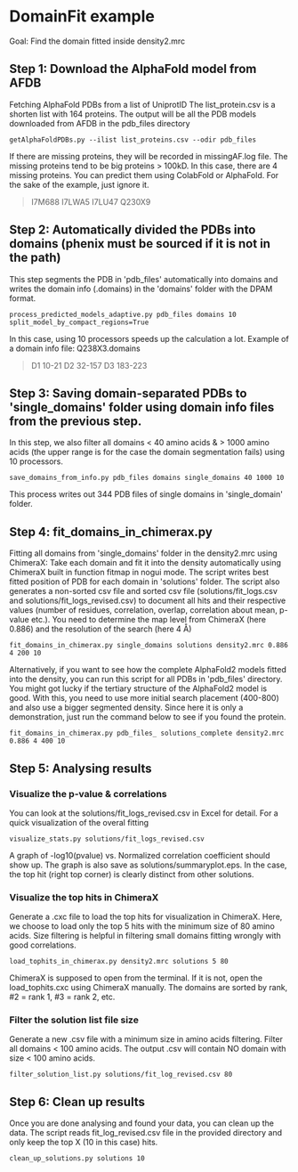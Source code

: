 # DomainFit example

Goal: Find the domain fitted inside density2.mrc


## Step 1: Download the AlphaFold model from AFDB 
Fetching AlphaFold PDBs from a list of UniprotID
The list_protein.csv is a shorten list with 164 proteins. The output will be all the PDB models downloaded from AFDB in the pdb_files directory

	getAlphaFoldPDBs.py --ilist list_proteins.csv --odir pdb_files
	
If there are missing proteins, they will be recorded in missingAF.log file. The missing proteins tend to be big proteins > 100kD.
In this case, there are 4 missing proteins. You can predict them using ColabFold or AlphaFold. For the sake of the example, just ignore it.

> I7M688
> I7LWA5
> I7LU47
> Q230X9


## Step 2: Automatically divided the PDBs into domains (phenix must be sourced if it is not in the path)
This step segments the PDB in 'pdb_files' automatically into domains and writes the domain info (.domains) in the 'domains' folder with the DPAM format.

	process_predicted_models_adaptive.py pdb_files domains 10 split_model_by_compact_regions=True

In this case, using 10 processors speeds up the calculation a lot.
Example of a domain info file: Q238X3.domains

> D1	10-21
> D2	32-157
> D3	183-223


## Step 3: Saving domain-separated PDBs to 'single_domains' folder using domain info files from the previous step.
In this step, we also filter all domains < 40 amino acids & > 1000 amino acids (the upper range is for the case the domain segmentation fails) using 10 processors.

	save_domains_from_info.py pdb_files domains single_domains 40 1000 10

This process writes out 344 PDB files of single domains in 'single_domain' folder.

## Step 4: fit_domains_in_chimerax.py
Fitting all domains from 'single_domains' folder in the density2.mrc using ChimeraX: Take each domain and fit it into the density automatically using ChimeraX built in function fitmap in nogui mode. The script writes best fitted position of PDB for each domain in 'solutions' folder. The script also generates a non-sorted csv file and sorted csv file (solutions/fit_logs.csv and solutions/fit_logs_revised.csv) to document all hits and their respective values (number of residues, correlation, overlap, correlation about mean, p-value etc.). You need to determine the map level from ChimeraX (here 0.886) and the resolution of the search (here 4 Å)

	fit_domains_in_chimerax.py single_domains solutions density2.mrc 0.886 4 200 10

Alternatively, if you want to see how the complete AlphaFold2 models fitted into the density, you can run this script for all PDBs in 'pdb_files' directory. You might got lucky if the tertiary structure of the AlphaFold2 model is good. With this, you need to use more initial search placement (400-800) and also use a bigger segmented density. Since here it is only a demonstration, just run the command below to see if you found the protein.

	fit_domains_in_chimerax.py pdb_files_ solutions_complete density2.mrc 0.886 4 400 10
	

## Step 5: Analysing results

### Visualize the p-value & correlations
You can look at the solutions/fit_logs_revised.csv in Excel for detail. For a quick visualization of the overal fitting

	visualize_stats.py solutions/fit_logs_revised.csv
	
	
A graph of -log10(pvalue) vs. Normalized correlation coefficient should show up. The graph is also save as solutions/summaryplot.eps. In the case, the top hit (right top corner) is clearly distinct from other solutions.


### Visualize the top hits in ChimeraX
Generate a .cxc file to load the top hits for visualization in ChimeraX. Here, we choose to load only the top 5 hits with the minimum size of 80 amino acids. Size filtering is helpful in filtering small domains fitting wrongly with good correlations.

	load_tophits_in_chimerax.py density2.mrc solutions 5 80

ChimeraX is supposed to open from the terminal. If it is not, open the load_tophits.cxc using ChimeraX manually. The domains are sorted by rank, #2 = rank 1, #3 = rank 2, etc.

### Filter the solution list file size
Generate a new .csv file with a minimum size in amino acids filtering. Filter all domains < 100 amino acids. The output .csv will contain NO domain with size < 100 amino acids.

	filter_solution_list.py solutions/fit_log_revised.csv 80
	
	
## Step 6: Clean up results
Once you are done analysing and found your data, you can clean up the data. The script reads fit_log_revised.csv file in the provided directory and only keep the top X (10 in this case) hits.

	clean_up_solutions.py solutions 10